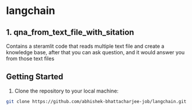 # langchain

## 1. qna_from_text_file_with_sitation

Contains a steramlit code that reads multiple text file and create a knowledge base, after that you can ask question, and it would answer you from those text files

## Getting Started

1. Clone the repository to your local machine:

```bash
git clone https://github.com/abhishek-bhattacharjee-job/langchain.git
```

